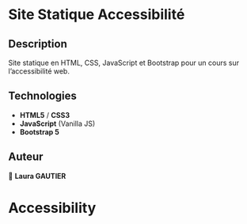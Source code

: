 # Site Statique Accessibilité

## Description

Site statique en HTML, CSS, JavaScript et Bootstrap pour un cours sur l’accessibilité web.

## Technologies

- **HTML5** / **CSS3**
- **JavaScript** (Vanilla JS)
- **Bootstrap 5**

## Auteur

👤 **Laura GAUTIER**
# Accessibility
